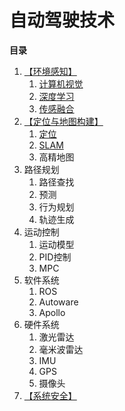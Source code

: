 # 自动驾驶技术

**目录**
1. [【环境感知】](#perception)
   1. [计算机视觉](#cv)
   2. [深度学习](#deepl)
   3. [传感融合](#fusion)
2. [【定位与地图构建】](#lm)
   1. [定位](#localization)
   2. [SLAM](#slam)
   3. 高精地图
3. 路径规划
   1. 路径查找
   2. 预测
   3. 行为规划
   4. 轨迹生成
4. 运动控制
   1. 运动模型
   2. PID控制
   3. MPC
5. 软件系统
   1. ROS
   2. Autoware
   3. Apollo
6. 硬件系统
   1. 激光雷达
   2. 毫米波雷达
   3. IMU
   4. GPS
   5. 摄像头
7. [【系统安全】](#safety)


